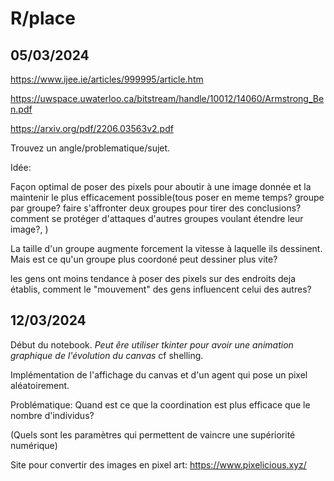 # R/place

## 05/03/2024

https://www.ijee.ie/articles/999995/article.htm

https://uwspace.uwaterloo.ca/bitstream/handle/10012/14060/Armstrong_Ben.pdf

https://arxiv.org/pdf/2206.03563v2.pdf

Trouvez un angle/problematique/sujet.

Idée:

  Façon optimal de poser des pixels pour aboutir à une image donnée et la maintenir le plus efficacement possible(tous poser en meme temps? groupe par groupe? faire s'affronter deux groupes pour tirer des conclusions? comment se protéger d'attaques d'autres groupes voulant étendre leur image?, ) 
  
 La taille d'un groupe augmente forcement la vitesse à laquelle ils dessinent. Mais est ce qu'un groupe plus coordoné peut dessiner plus vite?
 
 les gens ont moins tendance à poser des pixels sur des endroits deja établis, comment le "mouvement" des gens influencent celui des autres?

## 12/03/2024

Début du notebook. *Peut êre utiliser tkinter pour avoir une animation graphique de l'évolution du canvas* cf shelling.

Implémentation de l'affichage du canvas et d'un agent qui pose un pixel aléatoirement.

Problématique: Quand est ce que la coordination est plus efficace que le nombre d'individus?

(Quels sont les paramètres qui permettent de vaincre une supériorité numérique)
 
Site pour convertir des images en pixel art: https://www.pixelicious.xyz/
 
